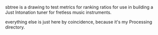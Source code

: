 sbtree is a drawing to test metrics for ranking ratios for use in building a Just Intonation tuner for fretless music instruments.

everything else is just here by coincidence, because it's my Processing directory.

